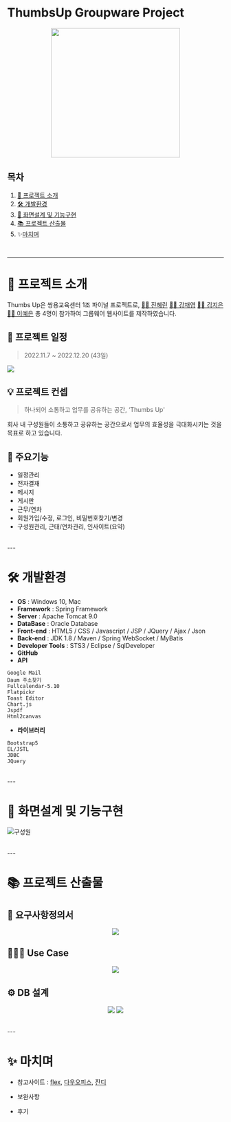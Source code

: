 # ThumbsUp Groupware Project
<p align="center"><img src="https://user-images.githubusercontent.com/109951309/209932496-55a23fc7-2561-49e6-bbdb-2f75fe03614e.jpg" width="300px"/></p>

## 목차
1. [📌 프로젝트 소개](#-프로젝트-소개)
2. [🛠️ 개발환경](#-개발-환경)
3. [🔎 화면설계 및 기능구현](#-화면설계-및-기능구현)
4. [📚 프로젝트 산출물](#-프로젝트-산출물)
5. ✨[마치며](#-마치며)
<br>

---

# 📌 프로젝트 소개
Thumbs Up은 쌍용교육센터 1조 파이널 프로젝트로,
[🙆‍♀️ 진혜린](https://github.com/hrJin9)
[🙇‍♀️ 강채영](https://github.com/chaeo)
[🙋‍♀️ 김지은](https://github.com/jinnssi)
[🙋‍♀️ 이예은](https://github.com/yenioo)
총 4명이 참가하여 그룹웨어 웹사이트를 제작하였습니다.

## 📅 프로젝트 일정
> 2022.11.7 ~ 2022.12.20 (43일)
<img src="https://user-images.githubusercontent.com/109951309/209932513-1f7c5648-3b85-44ee-b540-6f1dbded11c2.png">

## 💡 프로젝트 컨셉
>하나되어 소통하고 업무를 공유하는 공간, ‘Thumbs Up'

회사 내 구성원들이 소통하고 공유하는 공간으로서 업무의 효율성을 극대화시키는 것을 목표로 하고 있습니다.

## 🔖 주요기능
- 일정관리
- 전자결재
- 메시지
- 게시판
- 근무/연차
- 회원가입/수정, 로그인, 비밀번호찾기/변경
- 구성원관리, 근태/연차관리, 인사이트(요약)
<br>
---
<br>

# 🛠️ 개발환경
- **OS** : Windows 10, Mac <br>
- **Framework** : Spring Framework <br>
- **Server** : Apache Tomcat 9.0 <br>
- **DataBase** : Oracle Database <br>
- **Front-end** : HTML5 / CSS / Javascript / JSP / JQuery / Ajax / Json  <br>
- **Back-end** : JDK 1.8 / Maven / Spring WebSocket / MyBatis <br>
- **Developer Tools** : STS3 / Eclipse / SqlDeveloper <br>
- **GitHub**<br>
- **API**
```
Google Mail
Daum 주소찾기
Fullcalendar-5.10
Flatpickr
Toast Editor
Chart.js
Jspdf
Html2canvas
```
- **라이브러리**
```
Bootstrap5
EL/JSTL
JDBC
JQuery
```

<br>
---
<br>

# 🔎 화면설계 및 기능구현
![구성원](https://user-images.githubusercontent.com/109951309/209531219-e1f41f16-e400-4cc5-ba28-30df22a0f35b.gif)



<br>
---
<br>

# 📚 프로젝트 산출물
## 📝 요구사항정의서
<p align="center"><img src="https://user-images.githubusercontent.com/109951309/209928608-4af2fefb-84de-4683-a0cc-f5cd7ce60225.png"></p>

## 👨‍👧‍👧 Use Case
<p align="center"><img src="https://user-images.githubusercontent.com/109951309/209932502-717a9e77-88b7-4a0c-a0ee-4a122323a04f.png"></p>

## ⚙️ DB 설계
<p align="center">
  <img src="https://user-images.githubusercontent.com/109951309/209929797-9fd1db1d-8eb9-4516-bb72-47bdf5f63fc1.jpg">
  <img src="https://user-images.githubusercontent.com/109951309/209929800-e98ad3fb-4e71-43b1-8e1d-fc3e3b5f4b3f.jpg">
</p>

<br>
---
<br>

# ✨ 마치며
- 참고사이트 : [flex](https://flex.team/), [다우오피스](https://daouoffice.com/), [잔디](https://www.jandi.com/)
- 보완사항

- 후기


